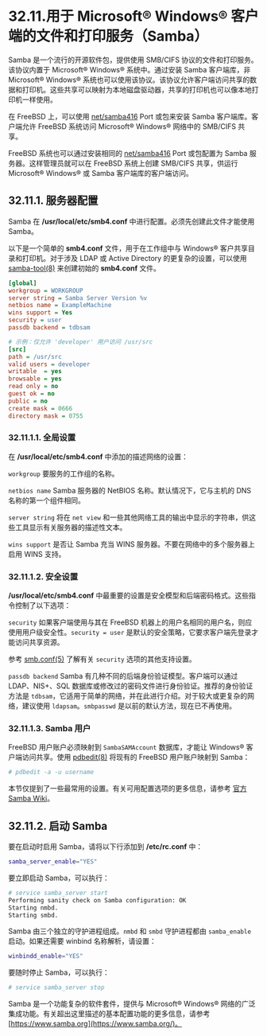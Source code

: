 # 32.11.用于 Microsoft® Windows® 客户端的文件和打印服务（Samba）

Samba 是一个流行的开源软件包，提供使用 SMB/CIFS 协议的文件和打印服务。该协议内置于 Microsoft® Windows® 系统中。通过安装 Samba 客户端库，非 Microsoft® Windows® 系统也可以使用该协议。该协议允许客户端访问共享的数据和打印机。这些共享可以映射为本地磁盘驱动器，共享的打印机也可以像本地打印机一样使用。

在 FreeBSD 上，可以使用 [net/samba416](https://cgit.freebsd.org/ports/tree/net/samba416/) Port 或包来安装 Samba 客户端库。客户端允许 FreeBSD 系统访问 Microsoft® Windows® 网络中的 SMB/CIFS 共享。

FreeBSD 系统也可以通过安装相同的 [net/samba416](https://cgit.freebsd.org/ports/tree/net/samba416/) Port 或包配置为 Samba 服务器。这样管理员就可以在 FreeBSD 系统上创建 SMB/CIFS 共享，供运行 Microsoft® Windows® 或 Samba 客户端库的客户端访问。

## 32.11.1. 服务器配置

Samba 在 **/usr/local/etc/smb4.conf** 中进行配置。必须先创建此文件才能使用 Samba。

以下是一个简单的 **smb4.conf** 文件，用于在工作组中与 Windows® 客户共享目录和打印机。对于涉及 LDAP 或 Active Directory 的更复杂的设置，可以使用 [samba-tool(8)](https://man.freebsd.org/cgi/man.cgi?query=samba-tool&sektion=8&format=html) 来创建初始的 **smb4.conf** 文件。

```ini
[global]
workgroup = WORKGROUP
server string = Samba Server Version %v
netbios name = ExampleMachine
wins support = Yes
security = user
passdb backend = tdbsam

# 示例：仅允许 'developer' 用户访问 /usr/src
[src]
path = /usr/src
valid users = developer
writable  = yes
browsable = yes
read only = no
guest ok = no
public = no
create mask = 0666
directory mask = 0755
```

### 32.11.1.1. 全局设置

在 **/usr/local/etc/smb4.conf** 中添加的描述网络的设置：

`workgroup`
要服务的工作组的名称。

`netbios name`
Samba 服务器的 NetBIOS 名称。默认情况下，它与主机的 DNS 名称的第一个组件相同。

`server string`
将在 `net view` 和一些其他网络工具的输出中显示的字符串，供这些工具显示有关服务器的描述性文本。

`wins support`
是否让 Samba 充当 WINS 服务器。不要在网络中的多个服务器上启用 WINS 支持。

### 32.11.1.2. 安全设置

**/usr/local/etc/smb4.conf** 中最重要的设置是安全模型和后端密码格式。这些指令控制了以下选项：

`security`
如果客户端使用与其在 FreeBSD 机器上的用户名相同的用户名，则应使用用户级安全性。`security = user` 是默认的安全策略，它要求客户端先登录才能访问共享资源。

参考 [smb.conf(5)](https://man.freebsd.org/cgi/man.cgi?query=smb.conf&sektion=5&format=html) 了解有关 `security` 选项的其他支持设置。

`passdb backend`
Samba 有几种不同的后端身份验证模型。客户端可以通过 LDAP、NIS+、SQL 数据库或修改过的密码文件进行身份验证。推荐的身份验证方法是 `tdbsam`，它适用于简单的网络，并在此进行介绍。对于较大或更复杂的网络，建议使用 `ldapsam`。`smbpasswd` 是以前的默认方法，现在已不再使用。

### 32.11.1.3. Samba 用户

FreeBSD 用户账户必须映射到 `SambaSAMAccount` 数据库，才能让 Windows® 客户端访问共享。使用 [pdbedit(8)](https://man.freebsd.org/cgi/man.cgi?query=pdbedit&sektion=8&format=html) 将现有的 FreeBSD 用户账户映射到 Samba：

```sh
# pdbedit -a -u username
```

本节仅提到了一些最常用的设置。有关可用配置选项的更多信息，请参考 [官方 Samba Wiki](https://wiki.samba.org/)。

## 32.11.2. 启动 Samba

要在启动时启用 Samba，请将以下行添加到 **/etc/rc.conf** 中：

```sh
samba_server_enable="YES"
```

要立即启动 Samba，可以执行：

```sh
# service samba_server start
Performing sanity check on Samba configuration: OK
Starting nmbd.
Starting smbd.
```

Samba 由三个独立的守护进程组成。`nmbd` 和 `smbd` 守护进程都由 `samba_enable` 启动。如果还需要 winbind 名称解析，请设置：

```sh
winbindd_enable="YES"
```

要随时停止 Samba，可以执行：

```sh
# service samba_server stop
```

Samba 是一个功能复杂的软件套件，提供与 Microsoft® Windows® 网络的广泛集成功能。有关超出这里描述的基本配置功能的更多信息，请参考 [https://www.samba.org](https://www.samba.org/)。
